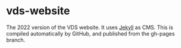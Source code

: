 # vds-website

The 2022 version of the VDS website.
It uses [Jekyll](http://jekyllrb.com/) as CMS.
This is compiled automatically by GitHub, and published from the gh-pages branch. 
